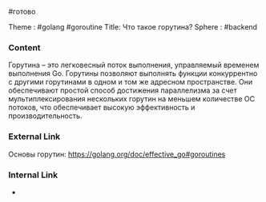 #готово 

Theme : #golang  #goroutine
Title: Что такое горутина?
Sphere : #backend 

### Content

Горутина – это легковесный поток выполнения, управляемый временем выполнения Go. Горутины позволяют выполнять функции конкуррентно с другими горутинами в одном и том же адресном пространстве. Они обеспечивают простой способ достижения параллелизма за счет мультиплексирования нескольких горутин на меньшем количестве ОС потоков, что обеспечивает высокую эффективность и производительность.

### External Link

Основы горутин: https://golang.org/doc/effective_go#goroutines

### Internal Link

- 